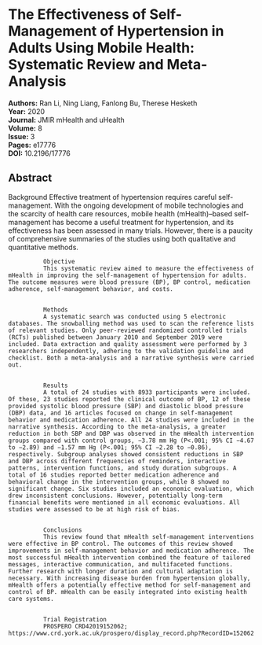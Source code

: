# The Effectiveness of Self-Management of Hypertension in Adults Using Mobile Health: Systematic Review and Meta-Analysis

**Authors:** Ran Li, Ning Liang, Fanlong Bu, Therese Hesketh  
**Year:** 2020  
**Journal:** JMIR mHealth and uHealth  
**Volume:** 8  
**Issue:** 3  
**Pages:** e17776  
**DOI:** 10.2196/17776  

## Abstract
Background
              Effective treatment of hypertension requires careful self-management. With the ongoing development of mobile technologies and the scarcity of health care resources, mobile health (mHealth)–based self-management has become a useful treatment for hypertension, and its effectiveness has been assessed in many trials. However, there is a paucity of comprehensive summaries of the studies using both qualitative and quantitative methods.
            
            
              Objective
              This systematic review aimed to measure the effectiveness of mHealth in improving the self-management of hypertension for adults. The outcome measures were blood pressure (BP), BP control, medication adherence, self-management behavior, and costs.
            
            
              Methods
              A systematic search was conducted using 5 electronic databases. The snowballing method was used to scan the reference lists of relevant studies. Only peer-reviewed randomized controlled trials (RCTs) published between January 2010 and September 2019 were included. Data extraction and quality assessment were performed by 3 researchers independently, adhering to the validation guideline and checklist. Both a meta-analysis and a narrative synthesis were carried out.
            
            
              Results
              A total of 24 studies with 8933 participants were included. Of these, 23 studies reported the clinical outcome of BP, 12 of these provided systolic blood pressure (SBP) and diastolic blood pressure (DBP) data, and 16 articles focused on change in self-management behavior and medication adherence. All 24 studies were included in the narrative synthesis. According to the meta-analysis, a greater reduction in both SBP and DBP was observed in the mHealth intervention groups compared with control groups, −3.78 mm Hg (P<.001; 95% CI −4.67 to −2.89) and −1.57 mm Hg (P<.001; 95% CI −2.28 to −0.86), respectively. Subgroup analyses showed consistent reductions in SBP and DBP across different frequencies of reminders, interactive patterns, intervention functions, and study duration subgroups. A total of 16 studies reported better medication adherence and behavioral change in the intervention groups, while 8 showed no significant change. Six studies included an economic evaluation, which drew inconsistent conclusions. However, potentially long-term financial benefits were mentioned in all economic evaluations. All studies were assessed to be at high risk of bias.
            
            
              Conclusions
              This review found that mHealth self-management interventions were effective in BP control. The outcomes of this review showed improvements in self-management behavior and medication adherence. The most successful mHealth intervention combined the feature of tailored messages, interactive communication, and multifaceted functions. Further research with longer duration and cultural adaptation is necessary. With increasing disease burden from hypertension globally, mHealth offers a potentially effective method for self-management and control of BP. mHealth can be easily integrated into existing health care systems.
            
            
              Trial Registration
              PROSPERO CRD42019152062; https://www.crd.york.ac.uk/prospero/display_record.php?RecordID=152062

